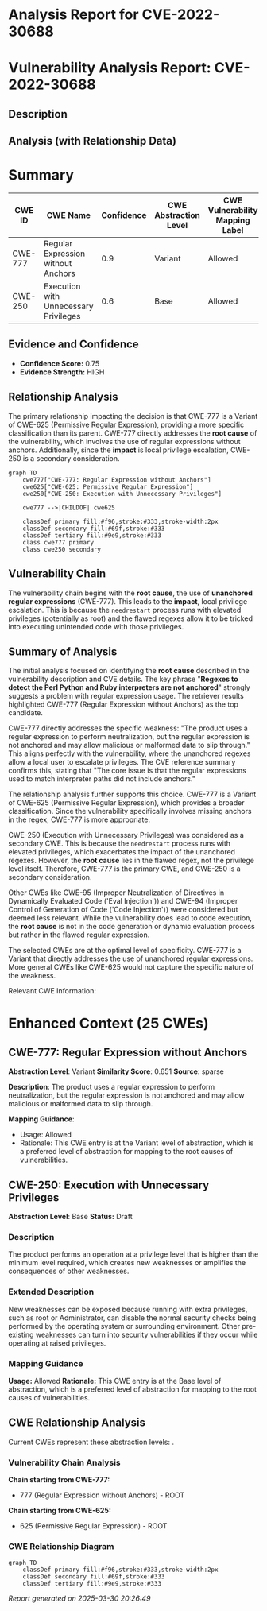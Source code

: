 # Analysis Report for CVE-2022-30688

# Vulnerability Analysis Report: CVE-2022-30688

## Description



## Analysis (with Relationship Data)

# Summary
| CWE ID | CWE Name | Confidence | CWE Abstraction Level | CWE Vulnerability Mapping Label | CWE-Vulnerability Mapping Notes |
|---|---|---|---|---|---|
| CWE-777 | Regular Expression without Anchors | 0.9 | Variant | Allowed | Primary CWE |
| CWE-250 | Execution with Unnecessary Privileges | 0.6 | Base | Allowed | Secondary CWE |

## Evidence and Confidence

*   **Confidence Score:** 0.75
*   **Evidence Strength:** HIGH

## Relationship Analysis
The primary relationship impacting the decision is that CWE-777 is a Variant of CWE-625 (Permissive Regular Expression), providing a more specific classification than its parent. CWE-777 directly addresses the **root cause** of the vulnerability, which involves the use of regular expressions without anchors. Additionally, since the **impact** is local privilege escalation, CWE-250 is a secondary consideration.

```mermaid
graph TD
    cwe777["CWE-777: Regular Expression without Anchors"]
    cwe625["CWE-625: Permissive Regular Expression"]
    cwe250["CWE-250: Execution with Unnecessary Privileges"]
    
    cwe777 -->|CHILDOF| cwe625
    
    classDef primary fill:#f96,stroke:#333,stroke-width:2px
    classDef secondary fill:#69f,stroke:#333
    classDef tertiary fill:#9e9,stroke:#333
    class cwe777 primary
    class cwe250 secondary
```

## Vulnerability Chain
The vulnerability chain begins with the **root cause**, the use of **unanchored regular expressions** (CWE-777). This leads to the **impact**, local privilege escalation. This is because the `needrestart` process runs with elevated privileges (potentially as root) and the flawed regexes allow it to be tricked into executing unintended code with those privileges.

## Summary of Analysis
The initial analysis focused on identifying the **root cause** described in the vulnerability description and CVE details. The key phrase "**Regexes to detect the Perl Python and Ruby interpreters are not anchored**" strongly suggests a problem with regular expression usage. The retriever results highlighted CWE-777 (Regular Expression without Anchors) as the top candidate.

CWE-777 directly addresses the specific weakness: "The product uses a regular expression to perform neutralization, but the regular expression is not anchored and may allow malicious or malformed data to slip through." This aligns perfectly with the vulnerability, where the unanchored regexes allow a local user to escalate privileges. The CVE reference summary confirms this, stating that "The core issue is that the regular expressions used to match interpreter paths did not include anchors."

The relationship analysis further supports this choice. CWE-777 is a Variant of CWE-625 (Permissive Regular Expression), which provides a broader classification. Since the vulnerability specifically involves missing anchors in the regex, CWE-777 is more appropriate.

CWE-250 (Execution with Unnecessary Privileges) was considered as a secondary CWE. This is because the `needrestart` process runs with elevated privileges, which exacerbates the impact of the unanchored regexes. However, the **root cause** lies in the flawed regex, not the privilege level itself. Therefore, CWE-777 is the primary CWE, and CWE-250 is a secondary consideration.

Other CWEs like CWE-95 (Improper Neutralization of Directives in Dynamically Evaluated Code ('Eval Injection')) and CWE-94 (Improper Control of Generation of Code ('Code Injection')) were considered but deemed less relevant. While the vulnerability does lead to code execution, the **root cause** is not in the code generation or dynamic evaluation process but rather in the flawed regular expression.

The selected CWEs are at the optimal level of specificity. CWE-777 is a Variant that directly addresses the use of unanchored regular expressions. More general CWEs like CWE-625 would not capture the specific nature of the weakness.

Relevant CWE Information:

# Enhanced Context (25 CWEs)

## CWE-777: Regular Expression without Anchors
**Abstraction Level**: Variant
**Similarity Score**: 0.651
**Source**: sparse

**Description**:
The product uses a regular expression to perform neutralization, but the regular expression is not anchored and may allow malicious or malformed data to slip through.

**Mapping Guidance**:
- Usage: Allowed
- Rationale: This CWE entry is at the Variant level of abstraction, which is a preferred level of abstraction for mapping to the root causes of vulnerabilities.

## CWE-250: Execution with Unnecessary Privileges
**Abstraction Level**: Base
**Status:** Draft

### Description
The product performs an operation at a privilege level that is higher than the minimum level required, which creates new weaknesses or amplifies the consequences of other weaknesses.

### Extended Description
New weaknesses can be exposed because running with extra privileges, such as root or Administrator, can disable the normal security checks being performed by the operating system or surrounding environment. Other pre-existing weaknesses can turn into security vulnerabilities if they occur while operating at raised privileges.

### Mapping Guidance
**Usage:** Allowed
**Rationale:** This CWE entry is at the Base level of abstraction, which is a preferred level of abstraction for mapping to the root causes of vulnerabilities.


## CWE Relationship Analysis

Current CWEs represent these abstraction levels: .


### Vulnerability Chain Analysis

**Chain starting from CWE-777:**
- 777 (Regular Expression without Anchors) - ROOT


**Chain starting from CWE-625:**
- 625 (Permissive Regular Expression) - ROOT



### CWE Relationship Diagram

```mermaid
graph TD
    classDef primary fill:#f96,stroke:#333,stroke-width:2px
    classDef secondary fill:#69f,stroke:#333
    classDef tertiary fill:#9e9,stroke:#333
```



*Report generated on 2025-03-30 20:26:49*

